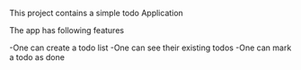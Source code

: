 This project contains a simple todo Application

The app has following features

-One can create a todo list
-One can see their existing todos
-One can mark a todo as done
